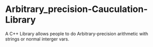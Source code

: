 # Arbitrary_precision-Cauculation-Library
A C++ Library allows people to do Arbitrary-precision arithmetic with strings or normal interger vars.
